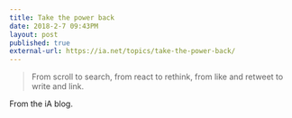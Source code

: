 ```yaml
---
title: Take the power back
date: 2018-2-7 09:43PM
layout: post
published: true
external-url: https://ia.net/topics/take-the-power-back/
---
```


> From scroll to search, from react to rethink, from like and retweet to write and link.

From the iA blog.

